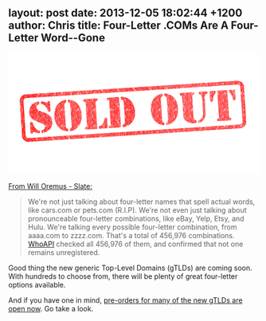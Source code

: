 layout: post
date: 2013-12-05 18:02:44 +1200
author: Chris
title: Four-Letter .COMs Are A Four-Letter Word--Gone
----

![bigstock-Sold-Out-Rubber-Stamp-43310818.jpg](/media/2013-12-05-bigstock-Sold-Out-Rubber-Stamp-43310818.jpg)

[From Will Oremus - Slate:](http://www.slate.com/blogs/future_tense/2013/12/04/four_letter_domain_names_zero_unclaimed_llll_dot_coms_left_on_the_internet.html)

> We're not just talking about four-letter names that spell actual words, like cars.com or pets.com (R.I.P). We're not even just talking about pronounceable four-letter combinations, like eBay, Yelp, Etsy, and Hulu. We're talking every possible four-letter combination, from aaaa.com to zzzz.com. That's a total of 456,976 combinations. [WhoAPI](http://whoapi.com/blog/1413/we-are-out-of-4-letter-com-domains/) checked all 456,976 of them, and confirmed that not one remains unregistered.

Good thing the new generic Top-Level Domains (gTLDs) are coming soon. With hundreds to choose from, there will be plenty of great four-letter options available.

And if you have one in mind, [pre-orders for many of the new gTLDs are open now](https://iwantmyname.com/domains/new-gtld-domain-extensions). Go take a look.

<!-- more -->